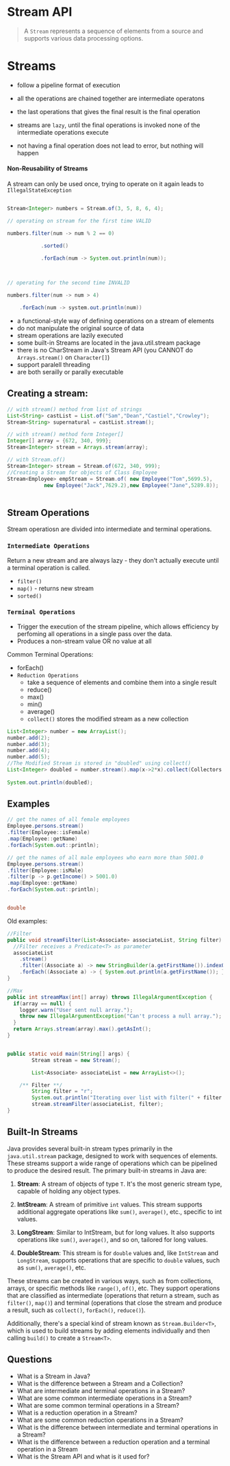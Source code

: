# Stream API
> A `Stream` represents a sequence of elements from a source and supports various data processing options.
# Streams

 

- follow a pipeline format of execution

- all the operations are chained together are intermediate operatons

- the last operations that gives the final result is the final operation

- streams are `lazy`, until the final operations is invoked none of the intermediate operations execute

- not having a final operation does not lead to error, but nothing will happen

 

#### Non-Reusability of Streams

 

A stream can only be used once, trying to operate on it again leads to `IllegalStateException`

```java

Stream<Integer> numbers = Stream.of(3, 5, 8, 6, 4);

// operating on stream for the first time VALID

numbers.filter(num -> num % 2 == 0)                        

           .sorted()

           .forEach(num -> System.out.println(num));              

 

// operating for the second time INVALID

numbers.filter(num -> num > 4)

    .forEach(num -> system.out.println(num))

```





- a functional-style way of defining operations on a stream of elements
- do not manipulate the original source of data
- stream operations are lazily executed
- some built-in Streams are located in the java.util.stream package
- there is no CharStream in Java's Stream API (you CANNOT do `Arrays.stream()` on `Character[]`)
- support paralell threading
- are both serailly or parally executable

## Creating a stream:
```java
// with stream() method from list of strings
List<String> castList = List.of("Sam","Dean","Castiel","Crowley");
Stream<String> supernatural = castList.stream();

// with stream() method form Integer[]
Integer[] array = {672, 340, 999};
Stream<Integer> stream = Arrays.stream(array);

// with Stream.of()
Stream<Integer> stream = Stream.of(672, 340, 999);
//Creating a Stream for objects of Class Employee
Stream<Employee> empStream = Stream.of( new Employee("Tom",5699.5),
			new Employee("Jack",7629.2),new Employee("Jane",5289.8));



```

## Stream Operations
Stream operatiosn are divided into intermediate and terminal operations.

### `Intermediate Operations`
Return a new stream and are always lazy - they don't actually execute until a terminal operation is called.

- `filter()`
- `map()` - returns new stream
- `sorted()`


### `Terminal Operations` 
- Trigger the execution of the stream pipeline, which allows efficiency by perfoming all operations in a single pass over the data.
- Produces a non-stream value OR no value at all

Common Terminal Operations:
- forEach()
- `Reduction Operations` 
  - take a sequence of elements and combine them into a single result
  - reduce()
  - max()
  - min()
  - average()
  - `collect()` stores the modified stream as a new collection

```java
List<Integer> number = new ArrayList();
number.add(2);
number.add(3);
number.add(4);
number.add(5);
//The Modified Stream is stored in "doubled" using collect()
List<Integer> doubled = number.stream().map(x->2*x).collect(Collectors.toList());
		
System.out.println(doubled);
```

## Examples

```java
// get the names of all female employees
Employee.persons.stream()
.filter(Employee::isFemale)
.map(Employee::getName)
.forEach(System.out::println);

// get the names of all male employees who earn more than 5001.0
Employee.persons.stream()
.filter(Employee::isMale)
.filter(p -> p.getIncome() > 5001.0)
.map(Employee::getName)
.forEach(System.out::println);


double
```

Old examples:
```java
//Filter
public void streamFilter(List<Associate> associateList, String filter) {
  //Filter receives a Predicate<T> as parameter
  associateList
    .stream()
    .filter((Associate a) -> new StringBuilder(a.getFirstName()).indexOf(filter) != -1)
    .forEach((Associate a) -> { System.out.println(a.getFirstName()); });
}

//Max
public int streamMax(int[] array) throws IllegalArgumentException {
  if(array == null) {
    logger.warn("User sent null array.");
    throw new IllegalArgumentException("Can't process a null array.");
  }
  return Arrays.stream(array).max().getAsInt();
}


public static void main(String[] args) {
		Stream stream = new Stream();

		List<Associate> associateList = new ArrayList<>();

    /** Filter **/
		String filter = "r";
		System.out.println("Iterating over list with filter(" + filter + ")");
		stream.streamFilter(associateList, filter);
}

```

## Built-In Streams

Java provides several built-in stream types primarily in the `java.util.stream` package, designed to work with sequences of elements. These streams support a wide range of operations which can be pipelined to produce the desired result. The primary built-in streams in Java are:

1. **Stream<T>**: A stream of objects of type `T`. It's the most generic stream type, capable of holding any object types.

2. **IntStream**: A stream of primitive `int` values. This stream supports additional aggregate operations like `sum()`, `average()`, etc., specific to int values.

3. **LongStream**: Similar to IntStream, but for long values. It also supports operations like `sum()`, `average()`, and so on, tailored for long values.

4. **DoubleStream**: This stream is for `double` values and, like `IntStream` and `LongStream`, supports operations that are specific to `double` values, such as `sum()`, `average()`, etc.

These streams can be created in various ways, such as from collections, arrays, or specific methods like `range()`, `of()`, etc. They support operations that are classified as intermediate (operations that return a stream, such as `filter()`, `map()`) and terminal (operations that close the stream and produce a result, such as `collect()`, `forEach()`, `reduce()`).

Additionally, there's a special kind of stream known as `Stream.Builder<T>`, which is used to build streams by adding elements individually and then calling `build()` to create a `Stream<T>`.

## Questions

- What is a Stream in Java?
- What is the difference between a Stream and a Collection?
- What are intermediate and terminal operations in a Stream?
- What are some common intermediate operations in a Stream?
- What are some common terminal operations in a Stream?
- What is a reduction operation in a Stream?
- What are some common reduction operations in a Stream?
- What is the difference between intermediate and terminal operations in a Stream?
- What is the difference between a reduction operation and a terminal operation in a Stream
- What is the Stream API and what is it used for?